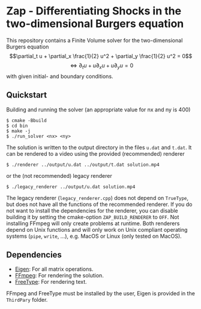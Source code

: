 # Zap - Differentiating Shocks in the two-dimensional Burgers equation

This repository contains a Finite Volume solver for the two-dimensional Burgers equation
$$\partial_t u + \partial_x \frac{1}{2} u^2 + \partial_y \frac{1}{2} u^2 = 0$$
$$\Leftrightarrow{} \partial_t u + u \partial_x u + u \partial_y u = 0$$
with given initial- and boundary conditions.

## Quickstart

Building and running the solver (an appropriate value for nx and ny is 400)
```console
$ cmake -Bbuild
$ cd bin
$ make -j
$ ./run_solver <nx> <ny>
```

The solution is written to the output directory in the files `u.dat` and `t.dat`.
It can be rendered to a video using the provided (recommended) renderer
```console
$ ./renderer ../output/u.dat ../output/t.dat solution.mp4
```
or the (not recommended) legacy renderer
```console
$ ./legacy_renderer ../output/u.dat solution.mp4
```

The legacy renderer (`legacy_renderer.cpp`) does not depend on `TrueType`, but does not have all the functions of the recommended renderer.
If you do not want to install the dependencies for the renderer, you can disable building it by setting the cmake-option `ZAP_BUILD_RENDERER` to `OFF`.
Not installing FFmpeg will only create problems at runtime.
Both renderers depend on Unix functions and will only work on Unix compliant operating systems (`pipe`, `write`, ...), e.g. MacOS or Linux (only tested on MacOS).

## Dependencies

- [Eigen](https://eigen.tuxfamily.org/): For all matrix operations.
- [FFmpeg](https://ffmpeg.org/): For rendering the solution.
- [FreeType](https://freetype.org/): For rendering text.

FFmpeg and FreeType must be installed by the user, Eigen is provided in the `ThirdPary` folder.

